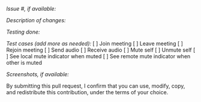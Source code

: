 *Issue #, if available:*

*Description of changes:*

*Testing done:*

*Test cases (add more as needed):*
[ ] Join meeting
[ ] Leave meeting
[ ] Rejoin meeting
[ ] Send audio
[ ] Receive audio
[ ] Mute self
[ ] Unmute self
[ ] See local mute indicator when muted
[ ] See remote mute indicator when other is muted

*Screenshots, if available:*

By submitting this pull request, I confirm that you can use, modify, copy, and redistribute this contribution, under the terms of your choice.
